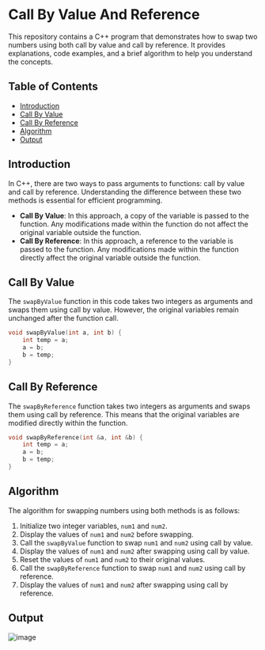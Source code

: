 
# Call By Value And Reference

This repository contains a C++ program that demonstrates how to swap two numbers using both call by value and call by reference. It provides explanations, code examples, and a brief algorithm to help you understand the concepts.

## Table of Contents
- [Introduction](#introduction)
- [Call By Value](#call-by-value)
- [Call By Reference](#call-by-reference)
- [Algorithm](#algorithm)
- [Output](#output)


## Introduction

In C++, there are two ways to pass arguments to functions: call by value and call by reference. Understanding the difference between these two methods is essential for efficient programming.

- **Call By Value**: In this approach, a copy of the variable is passed to the function. Any modifications made within the function do not affect the original variable outside the function.
- **Call By Reference**: In this approach, a reference to the variable is passed to the function. Any modifications made within the function directly affect the original variable outside the function.

## Call By Value

The `swapByValue` function in this code takes two integers as arguments and swaps them using call by value. However, the original variables remain unchanged after the function call.

```cpp
void swapByValue(int a, int b) {
    int temp = a;
    a = b;
    b = temp;
}
```

## Call By Reference

The `swapByReference` function takes two integers as arguments and swaps them using call by reference. This means that the original variables are modified directly within the function.

```cpp
void swapByReference(int &a, int &b) {
    int temp = a;
    a = b;
    b = temp;
}
```

## Algorithm

The algorithm for swapping numbers using both methods is as follows:

1. Initialize two integer variables, `num1` and `num2`.
2. Display the values of `num1` and `num2` before swapping.
3. Call the `swapByValue` function to swap `num1` and `num2` using call by value.
4. Display the values of `num1` and `num2` after swapping using call by value.
5. Reset the values of `num1` and `num2` to their original values.
6. Call the `swapByReference` function to swap `num1` and `num2` using call by reference.
7. Display the values of `num1` and `num2` after swapping using call by reference.

## Output

![image](https://github.com/Pranav18062004/Cpp-Call-by-value-reference/assets/79793482/a3752c20-d9cf-460f-b14d-2006ed6d0ef7)
